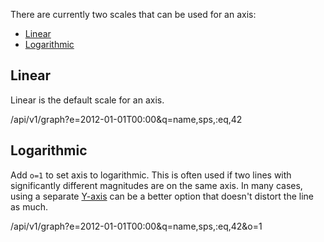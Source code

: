 
There are currently two scales that can be used for an axis:

* [Linear](#linear)
* [Logarithmic](#logarithmic)

## Linear

Linear is the default scale for an axis.

/api/v1/graph?e=2012-01-01T00:00&q=name,sps,:eq,42

## Logarithmic

Add `o=1` to set axis to logarithmic. This is often used if two lines with significantly
different magnitudes are on the same axis. In many cases, using a separate [Y-axis](Multi-Y)
can be a better option that doesn't distort the line as much.

/api/v1/graph?e=2012-01-01T00:00&q=name,sps,:eq,42&o=1

